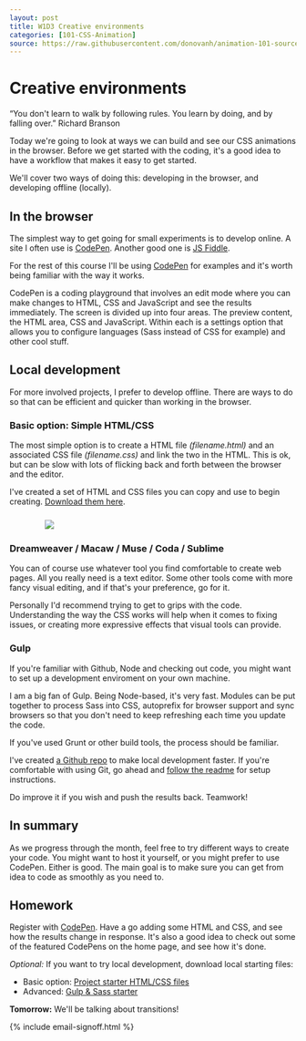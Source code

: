 ```yaml
---
layout: post
title: W1D3 Creative environments
categories: [101-CSS-Animation]
source: https://raw.githubusercontent.com/donovanh/animation-101-source/master/src/_posts/2015-03-01-101W1D3.md
---
```


# Creative environments

<div class="quote callout">
  “You don't learn to walk by following rules. You learn by doing, and by falling over.” 
  <span>Richard Branson</span>
</div>

Today we're going to look at ways we can build and see our CSS animations in the browser. Before we get started with the coding, it's a good idea to have a workflow that makes it easy to get started.

We'll cover two ways of doing this: developing in the browser, and developing offline (locally).

## In the browser

The simplest way to get going for small experiments is to develop online. A site I often use is [CodePen](Codepen.io). Another good one is [JS Fiddle](http://jsfiddle.net/).

For the rest of this course I'll be using [CodePen](http://codepen.io) for examples and it's worth being familiar with the way it works.

CodePen is a coding playground that involves an edit mode where you can make changes to HTML, CSS and JavaScript and see the results immediately. The screen is divided up into four areas. The preview content, the HTML area, CSS and JavaScript. Within each is a settings option that allows you to configure languages (Sass instead of CSS for example) and other cool stuff.

## Local development

For more involved projects, I prefer to develop offline. There are ways to do so that can be efficient and quicker than working in the browser.

### Basic option: Simple HTML/CSS

The most simple option is to create a HTML file *(filename.html)* and an associated CSS file *(filename.css)* and link the two in the HTML. This is ok, but can be slow with lots of flicking back and forth between the browser and the editor.

I've created a set of HTML and CSS files you can copy and use to begin creating. [Download them here](https://github.com/cssanimation/starter/archive/master.zip).

<img src="http://s3.amazonaws.com/course-images/files.jpg" style="max-width: 380px; margin: 24px auto; display: block;">

### Dreamweaver / Macaw / Muse / Coda / Sublime

You can of course use whatever tool you find comfortable to create web pages. All you really need is a text editor. Some other tools come with more fancy visual editing, and if that's your preference, go for it.

Personally I'd recommend trying to get to grips with the code. Understanding the way the CSS works will help when it comes to fixing issues, or creating more expressive effects that visual tools can provide.

### Gulp

If you're familiar with Github, Node and checking out code, you might want to set up a development enviroment on your own machine.

I am a big fan of Gulp. Being Node-based, it's very fast. Modules can be put together to process Sass into CSS, autoprefix for browser support and sync browsers so that you don't need to keep refreshing each time you update the code.

If you've used Grunt or other build tools, the process should be familiar.

I've created [a Github repo](https://github.com/cssanimation/gulp-sass-starter) to make local development faster. If you're comfortable with using Git, go ahead and [follow the readme](https://github.com/cssanimation/gulp-sass-starter/blob/master/README.md) for setup instructions.

Do improve it if you wish and push the results back. Teamwork!

## In summary

As we progress through the month, feel free to try different ways to create your code. You might want to host it yourself, or you might prefer to use CodePen. Either is good. The main goal is to make sure you can get from idea to code as smoothly as you need to.

<div class="callout">

  <h2>Homework</h2>

  <p>Register with <a href="http://codepen.io">CodePen</a>. Have a go adding some HTML and CSS, and see how the results change in response. It's also a good idea to check out some of the featured CodePens on the home page, and see how it's done.</p>

  <p><em>Optional:</em> If you want to try local development, download local starting files:</p>

  <ul>
    <li>Basic option: <a href="https://github.com/cssanimation/starter/archive/master.zip">Project starter HTML/CSS files</a></li>
    <li>Advanced: <a href="https://github.com/cssanimation/gulp-sass-starter">Gulp &amp; Sass starter</a></li>
  </ul>

</div>


**Tomorrow:** We'll be talking about transitions!

{% include email-signoff.html %}
